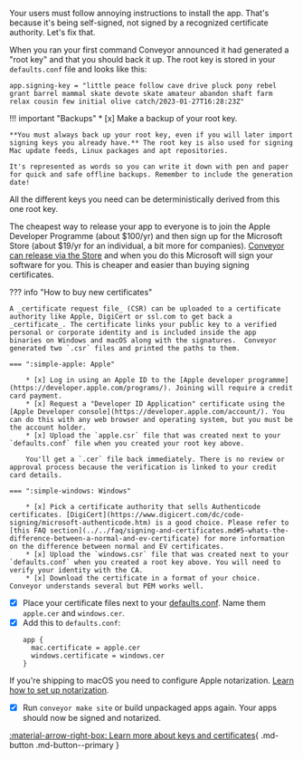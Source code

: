 Your users must follow annoying instructions to install the app. That's because it's being self-signed, not signed by a
recognized certificate authority. Let's fix that.

When you ran your first command Conveyor announced it had generated a "root key" and that you should back it up. 
The root key is stored in your `defaults.conf` file and looks like this:

```
app.signing-key = "little peace follow cave drive pluck pony rebel grant barrel mammal skate devote skate amateur abandon shaft farm relax cousin few initial olive catch/2023-01-27T16:28:23Z"
```

!!! important "Backups"
    * [x] Make a backup of your root key.

    **You must always back up your root key, even if you will later import signing keys you already have.** The root key is also used for signing Mac update feeds, Linux packages and apt repositories.

    It's represented as words so you can write it down with pen and paper for quick and safe offline backups. Remember to include the generation date! 

All the different keys you need can be deterministically derived from this one root key. 

The cheapest way to release your app to everyone is to join the Apple Developer Programme (about $100/yr) and then sign up for the Microsoft
Store (about $19/yr for an individual, a bit more for companies). [Conveyor can release via the Store](../../configs/windows.md#release-to-the-microsoft-store) 
and when you do this Microsoft will sign your software for you. This is cheaper and easier than buying signing certificates.

??? info "How to buy new certificates"

    A _certificate request file_ (CSR) can be uploaded to a certificate authority like Apple, DigiCert or ssl.com to get back a
    _certificate_. The certificate links your public key to a verified personal or corporate identity and is included inside the app
    binaries on Windows and macOS along with the signatures.  Conveyor generated two `.csr` files and printed the paths to them.

    === ":simple-apple: Apple"

        * [x] Log in using an Apple ID to the [Apple developer programme](https://developer.apple.com/programs/). Joining will require a credit card payment. 
        * [x] Request a "Developer ID Application" certificate using the [Apple Developer console](https://developer.apple.com/account/). You can do this with any web browser and operating system, but you must be the account holder.
        * [x] Upload the `apple.csr` file that was created next to your `defaults.conf` file when you created your root key above. 
    
        You'll get a `.cer` file back immediately. There is no review or approval process because the verification is linked to your credit card details.
    
    === ":simple-windows: Windows"

        * [x] Pick a certificate authority that sells Authenticode certificates. [DigiCert](https://www.digicert.com/dc/code-signing/microsoft-authenticode.htm) is a good choice. Please refer to [this FAQ section](../../faq/signing-and-certificates.md#5-whats-the-difference-between-a-normal-and-ev-certificate) for more information on the difference between normal and EV certificates. 
        * [x] Upload the `windows.csr` file that was created next to your `defaults.conf` when you created a root key above. You will need to verify your identity with the CA. 
        * [x] Download the certificate in a format of your choice. Conveyor understands several but PEM works well.

* [x] Place your certificate files next to your [defaults.conf](../../configs/index.md#per-user-defaults). Name them `apple.cer` and `windows.cer`. 
* [x] Add this to `defaults.conf`:
  ```
  app {
    mac.certificate = apple.cer
    windows.certificate = windows.cer
  }
  ```

If you're shipping to macOS you need to configure Apple notarization. [Learn how to set up notarization](../../configs/keys-and-certificates.md#configure-apple-notarization).

* [x] Run `conveyor make site` or build unpackaged apps again. Your apps should now be signed and notarized. 

[ :material-arrow-right-box: Learn more about keys and certificates](../../configs/keys-and-certificates.md){ .md-button .md-button--primary }
